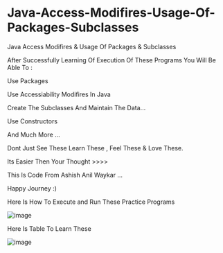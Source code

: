 # Java-Access-Modifires-Usage-Of-Packages-Subclasses
Java Access Modifires &amp; Usage Of Packages &amp; Subclasses

After Successfully Learning Of Execution Of These Programs You Will Be Able To :

Use Packages 

Use Accessiability Modifires In Java

Create The Subclasses And Maintain The Data...

Use Constructors 

And Much More ...

Dont Just See These Learn These , Feel These & Love These.

Its Easier Then Your Thought >>>>

This Is Code From Ashish Anil Waykar ...

Happy Journey :)

Here Is How To Execute and Run These Practice Programs 

![image](https://user-images.githubusercontent.com/81794601/159312172-a5cfe1ca-98e5-4010-bc31-fc180b0fc4a9.png)

Here Is Table To Learn These 

![image](https://user-images.githubusercontent.com/81794601/159320087-9564cb01-9936-4d99-bcaf-882e481ab67a.png)

